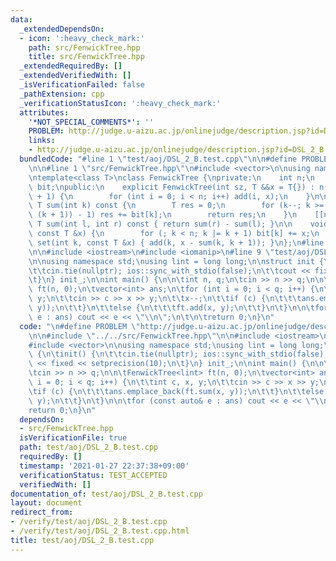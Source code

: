 ```yaml
---
data:
  _extendedDependsOn:
  - icon: ':heavy_check_mark:'
    path: src/FenwickTree.hpp
    title: src/FenwickTree.hpp
  _extendedRequiredBy: []
  _extendedVerifiedWith: []
  _isVerificationFailed: false
  _pathExtension: cpp
  _verificationStatusIcon: ':heavy_check_mark:'
  attributes:
    '*NOT_SPECIAL_COMMENTS*': ''
    PROBLEM: http://judge.u-aizu.ac.jp/onlinejudge/description.jsp?id=DSL_2_B
    links:
    - http://judge.u-aizu.ac.jp/onlinejudge/description.jsp?id=DSL_2_B
  bundledCode: "#line 1 \"test/aoj/DSL_2_B.test.cpp\"\n\n#define PROBLEM \"http://judge.u-aizu.ac.jp/onlinejudge/description.jsp?id=DSL_2_B\"\
    \n\n#line 1 \"src/FenwickTree.hpp\"\n#include <vector>\n\nusing namespace std;\n\
    \ntemplate<class T>\nclass FenwickTree {\nprivate:\n    int n;\n    vector<T>\
    \ bit;\npublic:\n    explicit FenwickTree(int sz, T &&x = T{}) : n(sz), bit(n\
    \ + 1) {\n        for (int i = 0; i < n; i++) add(i, x);\n    }\n\n    [[nodiscard]]\
    \ T sum(int k) const {\n        T res = 0;\n        for (k--; k >= 0; k = (k &\
    \ (k + 1)) - 1) res += bit[k];\n        return res;\n    }\n    [[nodiscard]]\
    \ T sum(int l, int r) const { return sum(r) - sum(l); }\n\n    void add(int k,\
    \ const T &x) {\n        for (; k < n; k |= k + 1) bit[k] += x;\n    }\n    void\
    \ set(int k, const T &x) { add(k, x - sum(k, k + 1)); }\n};\n#line 5 \"test/aoj/DSL_2_B.test.cpp\"\
    \n\n#include <iostream>\n#include <iomanip>\n#line 9 \"test/aoj/DSL_2_B.test.cpp\"\
    \n\nusing namespace std;\nusing lint = long long;\n\nstruct init {\n\tinit() {\n\
    \t\tcin.tie(nullptr); ios::sync_with_stdio(false);\n\t\tcout << fixed << setprecision(10);\n\
    \t}\n} init_;\n\nint main() {\n\n\tint n, q;\n\tcin >> n >> q;\n\n\tFenwickTree<lint>\
    \ ft(n, 0);\n\tvector<int> ans;\n\tfor (int i = 0; i < q; i++) {\n\t\tint c, x,\
    \ y;\n\t\tcin >> c >> x >> y;\n\t\tx--;\n\t\tif (c) {\n\t\t\tans.emplace_back(ft.sum(x,\
    \ y));\n\t\t}\n\t\telse {\n\t\t\tft.add(x, y);\n\t\t}\n\t}\n\n\tfor (const auto&\
    \ e : ans) cout << e << \"\\n\";\n\t\n\treturn 0;\n}\n"
  code: "\n#define PROBLEM \"http://judge.u-aizu.ac.jp/onlinejudge/description.jsp?id=DSL_2_B\"\
    \n\n#include \"../../src/FenwickTree.hpp\"\n\n#include <iostream>\n#include <iomanip>\n\
    #include <vector>\n\nusing namespace std;\nusing lint = long long;\n\nstruct init\
    \ {\n\tinit() {\n\t\tcin.tie(nullptr); ios::sync_with_stdio(false);\n\t\tcout\
    \ << fixed << setprecision(10);\n\t}\n} init_;\n\nint main() {\n\n\tint n, q;\n\
    \tcin >> n >> q;\n\n\tFenwickTree<lint> ft(n, 0);\n\tvector<int> ans;\n\tfor (int\
    \ i = 0; i < q; i++) {\n\t\tint c, x, y;\n\t\tcin >> c >> x >> y;\n\t\tx--;\n\t\
    \tif (c) {\n\t\t\tans.emplace_back(ft.sum(x, y));\n\t\t}\n\t\telse {\n\t\t\tft.add(x,\
    \ y);\n\t\t}\n\t}\n\n\tfor (const auto& e : ans) cout << e << \"\\n\";\n\t\n\t\
    return 0;\n}\n"
  dependsOn:
  - src/FenwickTree.hpp
  isVerificationFile: true
  path: test/aoj/DSL_2_B.test.cpp
  requiredBy: []
  timestamp: '2021-01-27 22:37:38+09:00'
  verificationStatus: TEST_ACCEPTED
  verifiedWith: []
documentation_of: test/aoj/DSL_2_B.test.cpp
layout: document
redirect_from:
- /verify/test/aoj/DSL_2_B.test.cpp
- /verify/test/aoj/DSL_2_B.test.cpp.html
title: test/aoj/DSL_2_B.test.cpp
---
```

